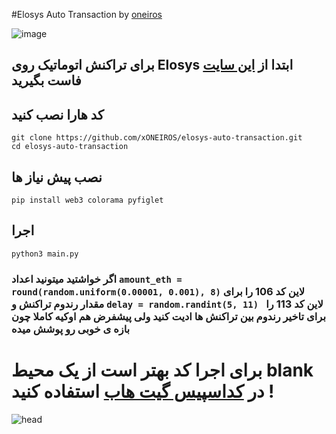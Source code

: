 #Elosys Auto Transaction by [oneiros](https://t.me/xOneiros)

![image](https://github.com/user-attachments/assets/f448b3ac-919d-4adb-96d0-2e98b59765b3)


## برای تراکنش اتوماتیک روی Elosys ابتدا از [این سایت ](https://testnet-faucet.elosys.io/) فاست بگیرید

## کد هارا نصب کنید
```
git clone https://github.com/xONEIROS/elosys-auto-transaction.git
cd elosys-auto-transaction
```

## نصب پیش نیاز ها 
```
pip install web3 colorama pyfiglet
```

## اجرا
```
python3 main.py
```


### اگر خواشتید میتونید اعداد `amount_eth = round(random.uniform(0.00001, 0.001), 8)` لاین کد 106 را برای مقدار رندوم تراکنش و `delay = random.randint(5, 11) ` لاین کد 113 را برای تاخیر رندوم بین تراکنش ها ادیت کنید ولی پیشفرض هم اوکیه کاملا چون بازه ی خوبی رو پوشش میده 

# برای اجرا کد بهتر است از یک محیط blank در [کداسپیس گیت هاب](https://github.com/codespaces/) استفاده کنید !
![head](https://github.com/user-attachments/assets/0980f75e-9b84-4077-be55-fbfcf6ce1fba)
